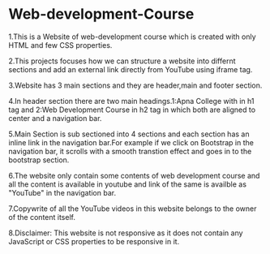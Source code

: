 # Web-development-Course
1.This is a Website of web-development course which is created with only HTML and few CSS properties. 

2.This projects focuses how we can structure a website into differnt sections and add an external link directly from YouTube using iframe tag.

3.Website has 3 main sections and they are header,main and footer section.

4.In header section there are two main headings.1:Apna College with in h1 tag and 2:Web Development Course in h2 tag in which both are aligned to center and a navigation bar.

5.Main Section is sub sectioned into 4 sections and each section has an inline link in the navigation bar.For example if we click on Bootstrap in the navigation bar, it scrolls with a smooth transtion effect and goes in to the bootstrap section.

6.The website only contain some contents of web development course and all the content is available in youtube and link of the same is availble as "YouTube" in the navigation bar.

7.Copywrite of all the YouTube videos in this website belongs to the owner of the content itself.

8.Disclaimer: This website is not responsive as it does not contain any JavaScript or CSS properties to be responsive in it.

